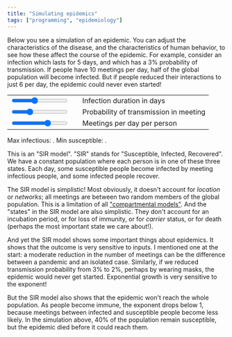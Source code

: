 ```yaml
---
title: "Simulating epidemics"
tags: ["programming", "epidemiology"]
---
```


Below you see a simulation of an epidemic.
You can adjust the characteristics of the disease,
and the characteristics of human behavior,
to see how these affect the course of the epidemic.
For example,
consider an infection which lasts for 5 days,
and which has a 3% probability of transmission.
If people have 10 meetings per day,
half of the global population will become infected.
But if people reduced their interactions to just 6 per day,
the epidemic could never even started!

<div><canvas id="myChart" width="800" height="400"></canvas></div>

<table>
    <tbody>
        <tr>
            <td><input type="range" id="infectionDurationDays" min="1" max="11" value="5"/></td>
            <td><span id="infectionDurationDaysValue"></span></td>
            <td><label for="infectionDurationDays">Infection duration in days</label></td>
        </tr>
        <tr>
            <td><input type="range" id="meetingInfectionProbability" min="0" max="0.1" value="0.03" step="0.01"/></td>
            <td><span id="meetingInfectionProbabilityValue"></span></td>
            <td><label for="meetingInfectionProbability">Probability of transmission in meeting</label></td>
        </tr>
        <tr>
            <td><input type="range" id="meetingsPerDayPerPerson" min="0" max="15" value="10" step="1"/></td>
            <td><span id="meetingsPerDayPerPersonValue"></span></td>
            <td><label for="meetingsPerDayPerPerson">Meetings per day per person</label></td>
        </tr>
    </tbody>
</table>

Max infectious: <span id="maxInfected"></span>. Min susceptible: <span id="minSusceptible"></span>.

<script src="{% link /assets/Chart.min.js %}"></script>

<script>
    function numberWithCommas(x) {
        return x.toString().replace(/\B(?=(\d{3})+(?!\d))/g, ",");
    }

    const ctx = document.getElementById('myChart').getContext('2d');

    const infectionDurationDaysEl = document.getElementById("infectionDurationDays");
    const meetingInfectionProbabilityEl = document.getElementById("meetingInfectionProbability");
    const meetingsPerDayPerPersonEl = document.getElementById("meetingsPerDayPerPerson");

    infectionDurationDaysEl.onchange = update;
    meetingInfectionProbabilityEl.onchange = update;
    meetingsPerDayPerPersonEl.onchange = update;

    labels = [];
    const datasets = {
        susceptible: [],
        infected: [],
        recovered: [],
    }

    const chart = new Chart(ctx, {
        type: 'line',
        data: {
            labels: labels,
            datasets: [
                {
                    label: 'Infected',
                    backgroundColor: 'rgb(255, 99, 132)',
                    data: datasets.infected,
                    pointRadius: 0,
                    borderWidth: 0,
                    fill: true
                },
                {
                    label: 'Recovered',
                    backgroundColor: 'rgb(99, 255, 132)',
                    data: datasets.recovered,
                    pointRadius: 0,
                    borderWidth: 0,
                    fill: true
                },
                {
                    label: 'Susceptible',
                    backgroundColor: 'rgb(132, 99, 255)',
                    data: datasets.susceptible,
                    pointRadius: 0,
                    borderWidth: 0,
                    fill: true
                },
            ]
        },
        options: {
            scales: {
                yAxes: [{
                    stacked: true,
                }]
            },
        }
    });

    function update() {
        const MEETINGS_PER_DAY_PER_PERSON = meetingsPerDayPerPersonEl.value;
        const MEETING_INFECTION_PROBABILITY = meetingInfectionProbabilityEl.value;
        const INFECTION_DURATION_DAYS = infectionDurationDaysEl.value;

        document.getElementById("infectionDurationDaysValue").innerText = INFECTION_DURATION_DAYS;
        document.getElementById("meetingInfectionProbabilityValue").innerText = (MEETING_INFECTION_PROBABILITY * 100) + "%";
        document.getElementById("meetingsPerDayPerPersonValue").innerText = MEETINGS_PER_DAY_PER_PERSON;
        
        labels.length = 0;
        datasets.susceptible.length = 0;
        datasets.infected.length = 0;
        datasets.recovered.length = 0;


        let susceptible = 7800000000;
        let infected = 1;
        let recovered = 0;
        const total = susceptible + infected + recovered;

        let maxInfected = 0;
        let minSusceptible = susceptible;

        for (let i = 0; i < 365; i++) {
            labels.push('Day ' + i);
            datasets.susceptible.push({ x: i, y: susceptible });
            datasets.infected.push({ x: i, y: infected });
            datasets.recovered.push({ x: i, y: recovered });

            const infectedMeetingsPerPerson = (infected / total) * MEETINGS_PER_DAY_PER_PERSON;
            const transmissionProbability = 1-(Math.pow(1-MEETING_INFECTION_PROBABILITY, infectedMeetingsPerPerson));
            const newlyInfected = susceptible * transmissionProbability;
            const newlyRecovered = infected / INFECTION_DURATION_DAYS;

            infected += newlyInfected;
            susceptible -= newlyInfected;
            infected -= newlyRecovered;
            recovered += newlyRecovered;

            maxInfected = Math.max(maxInfected, infected);
            minSusceptible = Math.min(minSusceptible, susceptible);
        }

        chart.update();

        document.getElementById("minSusceptible").innerText = Math.round(minSusceptible).toLocaleString();
        document.getElementById("maxInfected").innerText = Math.round(maxInfected).toLocaleString();
    }

    update();
</script>

This is an "SIR model".
"SIR" stands for "Susceptible, Infected, Recovered".
We have a constant population
where each person is in one of these three states.
Each day,
some susceptible people become infected by meeting infectious people,
and some infected people recover.

The SIR model is simplistic!
Most obviously, it doesn't account for _location_ or _networks_;
all meetings are between two random members of the global population.
This is a limitation of all ["compartmental models"](https://en.wikipedia.org/wiki/Compartmental_models_in_epidemiology).
And the "states" in the SIR model are also simplistic.
They don't account for an incubation period,
or for loss of immunity,
or for _carrier_ status,
or for death (perhaps the most important state we care about!).

And yet the SIR model shows some important things about epidemics.
It shows that the outcome is very sensitive to inputs.
I mentioned one at the start:
a moderate reduction in the number of meetings 
can be the difference between a pandemic and an isolated case.
Similarly,
if we reduced transmission probability from 3% to 2%,
perhaps by wearing masks,
the epidemic would never get started.
Exponential growth is very sensitive to the exponent!

But the SIR model also shows that
the epidemic won't reach the whole population.
As people become immune,
the exponent drops below 1,
because meetings between infected and susceptible people become less likely.
In the simulation above,
40% of the population remain susceptible,
but the epidemic died before it could reach them.
